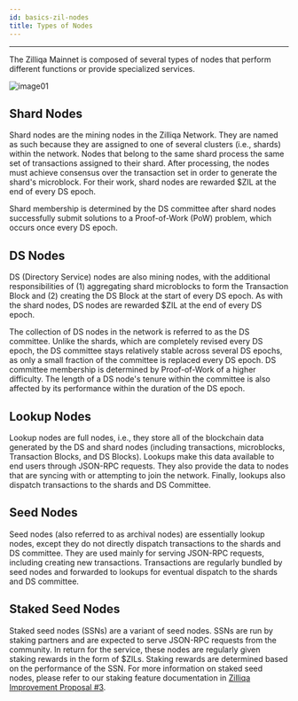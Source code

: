 ```yaml
---
id: basics-zil-nodes
title: Types of Nodes
---
```


---
The Zilliqa Mainnet is composed of several types of nodes that perform different functions or provide specialized services.

![image01](../../assets/core/features/network-layout/image01.png)

## Shard Nodes

Shard nodes are the mining nodes in the Zilliqa Network. They are named as such because they are assigned to one of several clusters (i.e., shards) within the network. Nodes that belong to the same shard process the same set of transactions assigned to their shard. After processing, the nodes must achieve consensus over the transaction set in order to generate the shard's microblock. For their work, shard nodes are rewarded $ZIL at the end of every DS epoch.

Shard membership is determined by the DS committee after shard nodes successfully submit solutions to a Proof-of-Work (PoW) problem, which occurs once every DS epoch.

## DS Nodes

DS (Directory Service) nodes are also mining nodes, with the additional responsibilities of (1) aggregating shard microblocks to form the Transaction Block and (2) creating the DS Block at the start of every DS epoch. As with the shard nodes, DS nodes are rewarded $ZIL at the end of every DS epoch.

The collection of DS nodes in the network is referred to as the DS committee. Unlike the shards, which are completely revised every DS epoch, the DS committee stays relatively stable across several DS epochs, as only a small fraction of the committee is replaced every DS epoch. DS committee membership is determined by Proof-of-Work of a higher difficulty. The length of a DS node's tenure within the committee is also affected by its performance within the duration of the DS epoch.

## Lookup Nodes

Lookup nodes are full nodes, i.e., they store all of the blockchain data generated by the DS and shard nodes (including transactions, microblocks, Transaction Blocks, and DS Blocks). Lookups make this data available to end users through JSON-RPC requests. They also provide the data to nodes that are syncing with or attempting to join the network. Finally, lookups also dispatch transactions to the shards and DS Committee.

## Seed Nodes

Seed nodes (also referred to as archival nodes) are essentially lookup nodes, except they do not directly dispatch transactions to the shards and DS committee. They are used mainly for serving JSON-RPC requests, including creating new transactions. Transactions are regularly bundled by seed nodes and forwarded to lookups for eventual dispatch to the shards and DS committee.

## Staked Seed Nodes

Staked seed nodes (SSNs) are a variant of seed nodes. SSNs are run by staking partners and are expected to serve JSON-RPC requests from the community. In return for the service, these nodes are regularly given staking rewards in the form of $ZILs. Staking rewards are determined based on the performance of the SSN. For more information on staked seed nodes, please refer to our staking feature documentation in [Zilliqa Improvement Proposal #3](https://github.com/Zilliqa/ZIP/blob/master/zips/zip-3.md).
